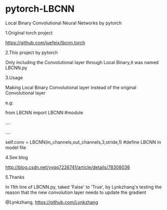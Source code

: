# pytorch-LBCNN
Local Binary Convolutional Neural Networks by pytorch

1.Original torch project

https://github.com/juefeix/lbcnn.torch

2.This project by pytorch

Only including the Convolutional layer through Local Binary,it was named LBCNN.py

3.Usage

Making Local Binary Convolutional layer instead of the original Convolutional layer

e.g:

from LBCNN import LBCNN #module

....

....

self.conv = LBCNN(in_channels,out_channels,3,stride,1) #define LBCNN in model file

4.See blog

http://blog.csdn.net/yyqq7226741/article/details/78308036

5.Thanks

In 11th line of LBCNN.py, taked 'False' to 'True', by Lynkzhang's testing
the reason that the new convolution layer needs to update the gradient

@Lynkzhang, https://github.com/Lynkzhang

